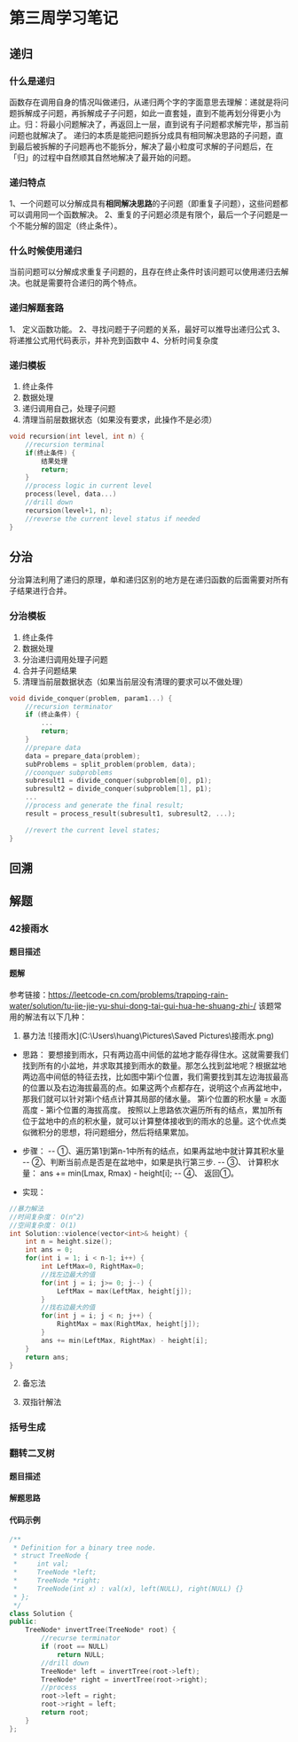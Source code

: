 # 第三周学习笔记
## 递归
### 什么是递归
  函数存在调用自身的情况叫做递归，从递归两个字的字面意思去理解：递就是将问题拆解成子问题，再拆解成子子问题，如此一直套娃，直到不能再划分得更小为止。归：将最小问题解决了，再返回上一层，直到说有子问题都求解完毕，那当前问题也就解决了。
  递归的本质是能把问题拆分成具有相同解决思路的子问题，直到最后被拆解的子问题再也不能拆分，解决了最小粒度可求解的子问题后，在「归」的过程中自然顺其自然地解决了最开始的问题。
### 递归特点
  1、一个问题可以分解成具有**相同解决思路**的子问题（即重复子问题），这些问题都可以调用同一个函数解决。
  2、重复的子问题必须是有限个，最后一个子问题是一个不能分解的固定（终止条件）。
### 什么时候使用递归
  当前问题可以分解成求重复子问题的，且存在终止条件时该问题可以使用递归去解决。也就是需要符合递归的两个特点。
### 递归解题套路
1、 定义函数功能。
2、寻找问题于子问题的关系，最好可以推导出递归公式
3、将递推公式用代码表示，并补充到函数中
4、分析时间复杂度
### 递归模板
1. 终止条件
2. 数据处理
3. 递归调用自己，处理子问题
4. 清理当前层数据状态（如果没有要求，此操作不是必须）
```cpp
void recursion(int level, int n) {
    //recursion terminal
    if(终止条件) {
    	结果处理
    	return;
    }
    //process logic in current level
    process(level, data...)
    //drill down 
    recursion(level+1, n);
    //reverse the current level status if needed
}
```
## 分治
分治算法利用了递归的原理，单和递归区别的地方是在递归函数的后面需要对所有子结果进行合并。
### 分治模板
1. 终止条件
2. 数据处理
3. 分治递归调用处理子问题
4. 合并子问题结果
5. 清理当前层数据状态（如果当前层没有清理的要求可以不做处理）
```cpp
void divide_conquer(problem, param1...) {
    //recursion terminator
    if (终止条件) {
    	...
    	return;
    }
    //prepare data
    data = prepare_data(problem);
    subProblems = split_problem(problem, data);
    //coonquer subproblems
    subresult1 = divide_conquer(subproblem[0], p1);
    subresult2 = divide_conquer(subproblem[1], p1);
    ...
    //process and generate the final result;
    result = process_result(subresult1, subresult2, ...);
    
    //revert the current level states;
}
```
## 回溯
## 解题
### 42接雨水
#### 题目描述
#### 题解
参考链接：https://leetcode-cn.com/problems/trapping-rain-water/solution/tu-jie-jie-yu-shui-dong-tai-gui-hua-he-shuang-zhi-/
  该题常用的解法有以下几种：
1. 暴力法
   ![接雨水](C:\Users\huang\Pictures\Saved Pictures\接雨水.png)
- 思路：
  要想接到雨水，只有两边高中间低的盆地才能存得住水。这就需要我们找到所有的小盆地，并求取其接到雨水的数量。那怎么找到盆地呢？根据盆地两边高中间低的特征去找，比如图中第i个位置，我们需要找到其左边海拔最高的位置以及右边海拔最高的点。如果这两个点都存在，说明这个点再盆地中，那我们就可以针对第i个结点计算其局部的储水量。 第i个位置的积水量 = 水面高度 - 第i个位置的海拔高度。
  按照以上思路依次遍历所有的结点，累加所有位于盆地中的点的积水量，就可以计算整体接收到的雨水的总量。这个优点类似微积分的思想，将问题细分，然后将结果累加。
  
- 步骤：
  -- ①、遍历第1到第n-1中所有的结点，如果再盆地中就计算其积水量
  -- ②、判断当前点是否是在盆地中，如果是执行第三步.
  -- ③、 计算积水量： ans += min(Lmax, Rmax) - height[i];
  -- ④、 返回①。
- 实现：
```cpp
//暴力解法
//时间复杂度： O(n^2) 
//空间复杂度： O(1)
int Solution::violence(vector<int>& height) {
    int n = height.size();
    int ans = 0;
    for(int i = 1; i < n-1; i++) {
        int LeftMax=0, RightMax=0;
        //找左边最大的值
        for(int j = i; j>= 0; j--) {
            LeftMax = max(LeftMax, height[j]);
        }
        //找右边最大的值
        for(int j = i; j < n; j++) {
            RightMax = max(RightMax, height[j]);
        }
        ans += min(LeftMax, RightMax) - height[i];
    }
    return ans;
}
```
2. 备忘法

3. 双指针解法
### 括号生成

### 翻转二叉树
#### 题目描述
#### 解题思路
#### 代码示例
```cpp
/**
 * Definition for a binary tree node.
 * struct TreeNode {
 *     int val;
 *     TreeNode *left;
 *     TreeNode *right;
 *     TreeNode(int x) : val(x), left(NULL), right(NULL) {}
 * };
 */
class Solution {
public:
    TreeNode* invertTree(TreeNode* root) {
        //recurse terminator
        if (root == NULL)
            return NULL;
        //drill down
        TreeNode* left = invertTree(root->left);
        TreeNode* right = invertTree(root->right);
        //process 
        root->left = right;
        root->right = left;
        return root;
    }
};
```